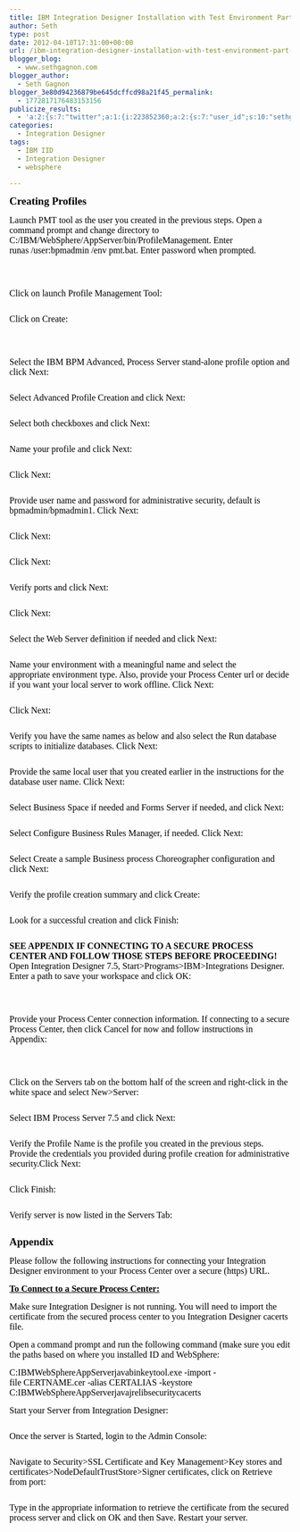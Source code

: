 ```yaml
---
title: IBM Integration Designer Installation with Test Environment Part 2
author: Seth
type: post
date: 2012-04-10T17:31:00+00:00
url: /ibm-integration-designer-installation-with-test-environment-part-2/
blogger_blog:
  - www.sethgagnon.com
blogger_author:
  - Seth Gagnon
blogger_3e80d94236879be645dcffcd98a21f45_permalink:
  - 1772817176483153156
publicize_results:
  - 'a:2:{s:7:"twitter";a:1:{i:223852360;a:2:{s:7:"user_id";s:10:"sethgagnon";s:7:"post_id";s:18:"190155942959120384";}}s:2:"fb";a:1:{i:585439918;a:2:{s:7:"user_id";s:9:"585439918";s:7:"post_id";s:17:"10150782157449919";}}}'
categories:
  - Integration Designer
tags:
  - IBM IID
  - Integration Designer
  - websphere

---
```

<span style="background-color: transparent; color: black; font-family: Times New Roman; font-size: 19px; font-style: normal; font-variant: normal; font-weight: bold; text-decoration: none; vertical-align: baseline;">Creating Profiles</span>
  
<span style="background-color: transparent; color: black; font-family: Times New Roman; font-size: 16px; font-style: normal; font-variant: normal; font-weight: normal; text-decoration: none; vertical-align: baseline;">Launch PMT tool as the user you created in the previous steps. Open a command prompt and change directory to C:/IBM/WebSphere/AppServer/bin/ProfileManagement. Enter runas /user:bpmadmin /env pmt.bat. Enter password when prompted.</span>

[<img class="alignnone size-medium wp-image-280" title="image00" src="https://i1.wp.com/www.sethgagnon.com/wp-content/uploads/2012/04/image00-300x186.png?resize=300%2C186" alt="" srcset="https://i0.wp.com/sethgagnon.com/wp-content/uploads/2012/04/image00.png?resize=300%2C186 300w, https://i0.wp.com/sethgagnon.com/wp-content/uploads/2012/04/image00.png?w=668 668w" sizes="(max-width: 300px) 100vw, 300px" data-recalc-dims="1" />][1]

&nbsp;

<!--more-->

<span style="background-color: transparent; color: black; font-family: Times New Roman; font-size: 16px; font-style: normal; font-variant: normal; font-weight: normal; text-decoration: none; vertical-align: baseline;">Click on launch Profile Management Tool:</span>

[<img class="alignnone size-medium wp-image-281" title="image01" src="https://i1.wp.com/www.sethgagnon.com/wp-content/uploads/2012/04/image01-300x300.png?resize=300%2C300" alt="" srcset="https://i1.wp.com/sethgagnon.com/wp-content/uploads/2012/04/image01.png?resize=300%2C300 300w, https://i1.wp.com/sethgagnon.com/wp-content/uploads/2012/04/image01.png?resize=150%2C150 150w, https://i1.wp.com/sethgagnon.com/wp-content/uploads/2012/04/image01.png?w=700 700w" sizes="(max-width: 300px) 100vw, 300px" data-recalc-dims="1" />][2]
  
<span style="background-color: transparent; color: black; font-family: Times New Roman; font-size: 16px; font-style: normal; font-variant: normal; font-weight: normal; text-decoration: none; vertical-align: baseline;">Click on Create:</span>

[<img class="alignnone size-medium wp-image-282" title="image02" src="https://i1.wp.com/www.sethgagnon.com/wp-content/uploads/2012/04/image02-300x300.png?resize=300%2C300" alt="" srcset="https://i1.wp.com/sethgagnon.com/wp-content/uploads/2012/04/image02.png?resize=300%2C300 300w, https://i1.wp.com/sethgagnon.com/wp-content/uploads/2012/04/image02.png?resize=150%2C150 150w, https://i1.wp.com/sethgagnon.com/wp-content/uploads/2012/04/image02.png?w=700 700w" sizes="(max-width: 300px) 100vw, 300px" data-recalc-dims="1" />][3]

&nbsp;

<span style="background-color: transparent; color: black; font-family: Times New Roman; font-size: 16px; font-style: normal; font-variant: normal; font-weight: normal; text-decoration: none; vertical-align: baseline;">Select the IBM BPM Advanced, Process Server stand-alone profile option and click Next:</span>

[<img class="alignnone size-medium wp-image-283" title="image03" src="https://i1.wp.com/www.sethgagnon.com/wp-content/uploads/2012/04/image03-300x250.png?resize=300%2C250" alt="" srcset="https://i2.wp.com/sethgagnon.com/wp-content/uploads/2012/04/image03.png?resize=300%2C250 300w, https://i2.wp.com/sethgagnon.com/wp-content/uploads/2012/04/image03.png?w=840 840w" sizes="(max-width: 300px) 100vw, 300px" data-recalc-dims="1" />][4]
  
<span style="background-color: transparent; color: black; font-family: Times New Roman; font-size: 16px; font-style: normal; font-variant: normal; font-weight: normal; text-decoration: none; vertical-align: baseline;">Select Advanced Profile Creation and click Next:</span>

[<img class="alignnone size-medium wp-image-284" title="image04" src="https://i2.wp.com/www.sethgagnon.com/wp-content/uploads/2012/04/image04-300x250.png?resize=300%2C250" alt="" srcset="https://i0.wp.com/sethgagnon.com/wp-content/uploads/2012/04/image04.png?resize=300%2C250 300w, https://i0.wp.com/sethgagnon.com/wp-content/uploads/2012/04/image04.png?w=840 840w" sizes="(max-width: 300px) 100vw, 300px" data-recalc-dims="1" />][5]
  
<span style="background-color: transparent; color: black; font-family: Times New Roman; font-size: 16px; font-style: normal; font-variant: normal; font-weight: normal; text-decoration: none; vertical-align: baseline;">Select both checkboxes and click Next:</span>

[<img class="alignnone size-medium wp-image-285" title="image05" src="https://i2.wp.com/www.sethgagnon.com/wp-content/uploads/2012/04/image05-300x250.png?resize=300%2C250" alt="" srcset="https://i2.wp.com/sethgagnon.com/wp-content/uploads/2012/04/image05.png?resize=300%2C250 300w, https://i2.wp.com/sethgagnon.com/wp-content/uploads/2012/04/image05.png?w=840 840w" sizes="(max-width: 300px) 100vw, 300px" data-recalc-dims="1" />][6]
  
<span style="background-color: transparent; color: black; font-family: Times New Roman; font-size: 16px; font-style: normal; font-variant: normal; font-weight: normal; text-decoration: none; vertical-align: baseline;">Name your profile and click Next:</span>

[<img class="alignnone size-medium wp-image-286" title="image06" src="https://i0.wp.com/www.sethgagnon.com/wp-content/uploads/2012/04/image06-300x250.png?resize=300%2C250" alt="" srcset="https://i1.wp.com/sethgagnon.com/wp-content/uploads/2012/04/image06.png?resize=300%2C250 300w, https://i1.wp.com/sethgagnon.com/wp-content/uploads/2012/04/image06.png?w=840 840w" sizes="(max-width: 300px) 100vw, 300px" data-recalc-dims="1" />][7]
  
<span style="background-color: transparent; color: black; font-family: Times New Roman; font-size: 16px; font-style: normal; font-variant: normal; font-weight: normal; text-decoration: none; vertical-align: baseline;">Click Next:</span>

[<img class="alignnone size-medium wp-image-287" title="image07" src="https://i1.wp.com/www.sethgagnon.com/wp-content/uploads/2012/04/image07-300x250.png?resize=300%2C250" alt="" srcset="https://i0.wp.com/sethgagnon.com/wp-content/uploads/2012/04/image07.png?resize=300%2C250 300w, https://i0.wp.com/sethgagnon.com/wp-content/uploads/2012/04/image07.png?w=840 840w" sizes="(max-width: 300px) 100vw, 300px" data-recalc-dims="1" />][8]
  
<span style="background-color: transparent; color: black; font-family: Times New Roman; font-size: 16px; font-style: normal; font-variant: normal; font-weight: normal; text-decoration: none; vertical-align: baseline;">Provide user name and password for administrative security, default is bpmadmin/bpmadmin1. Click Next:</span>

[<img class="alignnone size-medium wp-image-288" title="image08" src="https://i2.wp.com/www.sethgagnon.com/wp-content/uploads/2012/04/image08-300x250.png?resize=300%2C250" alt="" srcset="https://i1.wp.com/sethgagnon.com/wp-content/uploads/2012/04/image08.png?resize=300%2C250 300w, https://i1.wp.com/sethgagnon.com/wp-content/uploads/2012/04/image08.png?w=840 840w" sizes="(max-width: 300px) 100vw, 300px" data-recalc-dims="1" />][9]
  
<span style="background-color: transparent; color: black; font-family: Times New Roman; font-size: 16px; font-style: normal; font-variant: normal; font-weight: normal; text-decoration: none; vertical-align: baseline;">Click Next:</span>

[<img class="alignnone size-medium wp-image-289" title="image09" src="https://i2.wp.com/www.sethgagnon.com/wp-content/uploads/2012/04/image09-300x250.png?resize=300%2C250" alt="" srcset="https://i1.wp.com/sethgagnon.com/wp-content/uploads/2012/04/image09.png?resize=300%2C250 300w, https://i1.wp.com/sethgagnon.com/wp-content/uploads/2012/04/image09.png?w=840 840w" sizes="(max-width: 300px) 100vw, 300px" data-recalc-dims="1" />][10]
  
<span style="background-color: transparent; color: black; font-family: Times New Roman; font-size: 16px; font-style: normal; font-variant: normal; font-weight: normal; text-decoration: none; vertical-align: baseline;">Click Next:</span>

[<img class="alignnone size-medium wp-image-290" title="image10" src="https://i2.wp.com/www.sethgagnon.com/wp-content/uploads/2012/04/image10-300x250.png?resize=300%2C250" alt="" srcset="https://i0.wp.com/sethgagnon.com/wp-content/uploads/2012/04/image10.png?resize=300%2C250 300w, https://i0.wp.com/sethgagnon.com/wp-content/uploads/2012/04/image10.png?w=840 840w" sizes="(max-width: 300px) 100vw, 300px" data-recalc-dims="1" />][11]
  
<span style="background-color: transparent; color: black; font-family: Times New Roman; font-size: 16px; font-style: normal; font-variant: normal; font-weight: normal; text-decoration: none; vertical-align: baseline;">Verify ports and click Next:</span>

[<img class="alignnone size-medium wp-image-291" title="image11" src="https://i0.wp.com/www.sethgagnon.com/wp-content/uploads/2012/04/image11-300x250.png?resize=300%2C250" alt="" srcset="https://i0.wp.com/sethgagnon.com/wp-content/uploads/2012/04/image11.png?resize=300%2C250 300w, https://i0.wp.com/sethgagnon.com/wp-content/uploads/2012/04/image11.png?w=840 840w" sizes="(max-width: 300px) 100vw, 300px" data-recalc-dims="1" />][12]
  
<span style="background-color: transparent; color: black; font-family: Times New Roman; font-size: 16px; font-style: normal; font-variant: normal; font-weight: normal; text-decoration: none; vertical-align: baseline;">Click Next:</span>

[<img class="alignnone size-medium wp-image-292" title="image12" src="https://i1.wp.com/www.sethgagnon.com/wp-content/uploads/2012/04/image12-300x250.png?resize=300%2C250" alt="" srcset="https://i0.wp.com/sethgagnon.com/wp-content/uploads/2012/04/image12.png?resize=300%2C250 300w, https://i0.wp.com/sethgagnon.com/wp-content/uploads/2012/04/image12.png?w=840 840w" sizes="(max-width: 300px) 100vw, 300px" data-recalc-dims="1" />][13]
  
<span style="background-color: transparent; color: black; font-family: Times New Roman; font-size: 16px; font-style: normal; font-variant: normal; font-weight: normal; text-decoration: none; vertical-align: baseline;">Select the Web Server definition if needed and click Next:</span>

[<img class="alignnone size-medium wp-image-293" title="image13" src="https://i2.wp.com/www.sethgagnon.com/wp-content/uploads/2012/04/image13-300x250.png?resize=300%2C250" alt="" srcset="https://i1.wp.com/sethgagnon.com/wp-content/uploads/2012/04/image13.png?resize=300%2C250 300w, https://i1.wp.com/sethgagnon.com/wp-content/uploads/2012/04/image13.png?w=840 840w" sizes="(max-width: 300px) 100vw, 300px" data-recalc-dims="1" />][14]
  
<span style="background-color: transparent; color: black; font-family: Times New Roman; font-size: 16px; font-style: normal; font-variant: normal; font-weight: normal; text-decoration: none; vertical-align: baseline;">Name your environment with a meaningful name and select the appropriate environment type. Also, provide your Process Center url or decide if you want your local server to work offline. Click Next:</span>

[<img class="alignnone size-medium wp-image-294" title="image14" src="https://i1.wp.com/www.sethgagnon.com/wp-content/uploads/2012/04/image14-300x250.png?resize=300%2C250" alt="" srcset="https://i2.wp.com/sethgagnon.com/wp-content/uploads/2012/04/image14.png?resize=300%2C250 300w, https://i2.wp.com/sethgagnon.com/wp-content/uploads/2012/04/image14.png?w=840 840w" sizes="(max-width: 300px) 100vw, 300px" data-recalc-dims="1" />][15]
  
<span style="background-color: transparent; color: black; font-family: Times New Roman; font-size: 16px; font-style: normal; font-variant: normal; font-weight: normal; text-decoration: none; vertical-align: baseline;">Click Next:</span>

[<img class="alignnone size-medium wp-image-295" title="image15" src="https://i0.wp.com/www.sethgagnon.com/wp-content/uploads/2012/04/image15-300x250.png?resize=300%2C250" alt="" srcset="https://i1.wp.com/sethgagnon.com/wp-content/uploads/2012/04/image15.png?resize=300%2C250 300w, https://i1.wp.com/sethgagnon.com/wp-content/uploads/2012/04/image15.png?w=840 840w" sizes="(max-width: 300px) 100vw, 300px" data-recalc-dims="1" />][16]
  
<span style="background-color: transparent; color: black; font-family: Times New Roman; font-size: 16px; font-style: normal; font-variant: normal; font-weight: normal; text-decoration: none; vertical-align: baseline;">Verify you have the same names as below and also select the Run database scripts to initialize databases. Click Next:</span>

[<img class="alignnone size-medium wp-image-296" title="image16" src="https://i1.wp.com/www.sethgagnon.com/wp-content/uploads/2012/04/image16-300x250.png?resize=300%2C250" alt="" srcset="https://i1.wp.com/sethgagnon.com/wp-content/uploads/2012/04/image16.png?resize=300%2C250 300w, https://i1.wp.com/sethgagnon.com/wp-content/uploads/2012/04/image16.png?w=840 840w" sizes="(max-width: 300px) 100vw, 300px" data-recalc-dims="1" />][17]
  
<span style="background-color: transparent; color: black; font-family: Times New Roman; font-size: 16px; font-style: normal; font-variant: normal; font-weight: normal; text-decoration: none; vertical-align: baseline;">Provide the same local user that you created earlier in the instructions for the database user name. Click Next:</span>

[<img class="alignnone size-medium wp-image-298" title="image17" src="https://i0.wp.com/www.sethgagnon.com/wp-content/uploads/2012/04/image171-300x250.png?resize=300%2C250" alt="" srcset="https://i1.wp.com/sethgagnon.com/wp-content/uploads/2012/04/image171.png?resize=300%2C250 300w, https://i1.wp.com/sethgagnon.com/wp-content/uploads/2012/04/image171.png?w=840 840w" sizes="(max-width: 300px) 100vw, 300px" data-recalc-dims="1" />][18]
  
<span style="background-color: transparent; color: black; font-family: Times New Roman; font-size: 16px; font-style: normal; font-variant: normal; font-weight: normal; text-decoration: none; vertical-align: baseline;">Select Business Space if needed and Forms Server if needed, and click Next:</span>

[<img class="alignnone size-medium wp-image-299" title="image18" src="https://i1.wp.com/www.sethgagnon.com/wp-content/uploads/2012/04/image18-300x250.png?resize=300%2C250" alt="" srcset="https://i0.wp.com/sethgagnon.com/wp-content/uploads/2012/04/image18.png?resize=300%2C250 300w, https://i0.wp.com/sethgagnon.com/wp-content/uploads/2012/04/image18.png?w=840 840w" sizes="(max-width: 300px) 100vw, 300px" data-recalc-dims="1" />][19]
  
<span style="background-color: transparent; color: black; font-family: Times New Roman; font-size: 16px; font-style: normal; font-variant: normal; font-weight: normal; text-decoration: none; vertical-align: baseline;">Select Configure Business Rules Manager, if needed. Click Next:</span>

[<img class="alignnone size-medium wp-image-300" title="image19" src="https://i0.wp.com/www.sethgagnon.com/wp-content/uploads/2012/04/image19-300x250.png?resize=300%2C250" alt="" srcset="https://i1.wp.com/sethgagnon.com/wp-content/uploads/2012/04/image19.png?resize=300%2C250 300w, https://i1.wp.com/sethgagnon.com/wp-content/uploads/2012/04/image19.png?w=840 840w" sizes="(max-width: 300px) 100vw, 300px" data-recalc-dims="1" />][20]
  
<span style="background-color: transparent; color: black; font-family: Times New Roman; font-size: 16px; font-style: normal; font-variant: normal; font-weight: normal; text-decoration: none; vertical-align: baseline;">Select Create a sample Business process Choreographer configuration and click Next:</span>

[<img class="alignnone size-medium wp-image-301" title="image20" src="https://i2.wp.com/www.sethgagnon.com/wp-content/uploads/2012/04/image20-300x250.png?resize=300%2C250" alt="" srcset="https://i1.wp.com/sethgagnon.com/wp-content/uploads/2012/04/image20.png?resize=300%2C250 300w, https://i1.wp.com/sethgagnon.com/wp-content/uploads/2012/04/image20.png?w=840 840w" sizes="(max-width: 300px) 100vw, 300px" data-recalc-dims="1" />][21]
  
<span style="background-color: transparent; color: black; font-family: Times New Roman; font-size: 16px; font-style: normal; font-variant: normal; font-weight: normal; text-decoration: none; vertical-align: baseline;">Verify the profile creation summary and click Create:</span>

[<img class="alignnone size-medium wp-image-302" title="image21" src="https://i0.wp.com/www.sethgagnon.com/wp-content/uploads/2012/04/image21-300x250.png?resize=300%2C250" alt="" srcset="https://i0.wp.com/sethgagnon.com/wp-content/uploads/2012/04/image21.png?resize=300%2C250 300w, https://i0.wp.com/sethgagnon.com/wp-content/uploads/2012/04/image21.png?w=840 840w" sizes="(max-width: 300px) 100vw, 300px" data-recalc-dims="1" />][22]
  
<span style="background-color: transparent; color: black; font-family: Times New Roman; font-size: 16px; font-style: normal; font-variant: normal; font-weight: normal; text-decoration: none; vertical-align: baseline;">Look for a successful creation and click Finish:</span>

[<img class="alignnone size-medium wp-image-303" title="image22" src="https://i0.wp.com/www.sethgagnon.com/wp-content/uploads/2012/04/image22-300x250.png?resize=300%2C250" alt="" srcset="https://i2.wp.com/sethgagnon.com/wp-content/uploads/2012/04/image22.png?resize=300%2C250 300w, https://i2.wp.com/sethgagnon.com/wp-content/uploads/2012/04/image22.png?w=840 840w" sizes="(max-width: 300px) 100vw, 300px" data-recalc-dims="1" />][23]

<span style="background-color: transparent; color: black; font-family: Times New Roman; font-size: 16px; font-style: normal; font-variant: normal; font-weight: bold; text-decoration: none; vertical-align: baseline;">SEE APPENDIX IF CONNECTING TO A SECURE PROCESS CENTER AND FOLLOW THOSE STEPS BEFORE PROCEEDING! </span><span style="background-color: transparent; color: black; font-family: Times New Roman; font-size: 16px; font-style: normal; font-variant: normal; font-weight: normal; text-decoration: none; vertical-align: baseline;">Open Integration Designer 7.5, Start>Programs>IBM>Integrations Designer. Enter a path to save your workspace and click OK:</span>

[<img class="alignnone size-medium wp-image-304" title="image23" src="https://i0.wp.com/www.sethgagnon.com/wp-content/uploads/2012/04/image23-300x123.png?resize=300%2C123" alt="" srcset="https://i2.wp.com/sethgagnon.com/wp-content/uploads/2012/04/image23.png?resize=300%2C123 300w, https://i2.wp.com/sethgagnon.com/wp-content/uploads/2012/04/image23.png?w=595 595w" sizes="(max-width: 300px) 100vw, 300px" data-recalc-dims="1" />][24]

&nbsp;

<span style="background-color: transparent; color: black; font-family: Times New Roman; font-size: 16px; font-style: normal; font-variant: normal; font-weight: normal; text-decoration: none; vertical-align: baseline;">Provide your Process Center connection information. If connecting to a secure Process Center, then click Cancel for now and follow instructions in Appendix:</span>

[<img class="alignnone size-medium wp-image-305" title="image24" src="https://i2.wp.com/www.sethgagnon.com/wp-content/uploads/2012/04/image24-300x181.png?resize=300%2C181" alt="" srcset="https://i1.wp.com/sethgagnon.com/wp-content/uploads/2012/04/image24.png?resize=300%2C181 300w, https://i1.wp.com/sethgagnon.com/wp-content/uploads/2012/04/image24.png?resize=1024%2C620 1024w, https://i1.wp.com/sethgagnon.com/wp-content/uploads/2012/04/image24.png?w=1280 1280w" sizes="(max-width: 300px) 100vw, 300px" data-recalc-dims="1" />][25]

&nbsp;

<span style="background-color: transparent; color: black; font-family: Times New Roman; font-size: 16px; font-style: normal; font-variant: normal; font-weight: normal; text-decoration: none; vertical-align: baseline;">Click on the Servers tab on the bottom half of the screen and right-click in the white space and select New>Server:</span>

[<img class="alignnone size-medium wp-image-306" title="image25" src="https://i2.wp.com/www.sethgagnon.com/wp-content/uploads/2012/04/image25-300x181.png?resize=300%2C181" alt="" srcset="https://i2.wp.com/sethgagnon.com/wp-content/uploads/2012/04/image25.png?resize=300%2C181 300w, https://i2.wp.com/sethgagnon.com/wp-content/uploads/2012/04/image25.png?resize=1024%2C620 1024w, https://i2.wp.com/sethgagnon.com/wp-content/uploads/2012/04/image25.png?w=1280 1280w" sizes="(max-width: 300px) 100vw, 300px" data-recalc-dims="1" />][26]
  
<span style="background-color: transparent; color: black; font-family: Times New Roman; font-size: 16px; font-style: normal; font-variant: normal; font-weight: normal; text-decoration: none; vertical-align: baseline;">Select IBM Process Server 7.5 and click Next:</span>

[<img class="alignnone size-medium wp-image-307" title="image26" src="https://i1.wp.com/www.sethgagnon.com/wp-content/uploads/2012/04/image26-279x300.png?resize=279%2C300" alt="" srcset="https://i2.wp.com/sethgagnon.com/wp-content/uploads/2012/04/image26.png?resize=279%2C300 279w, https://i2.wp.com/sethgagnon.com/wp-content/uploads/2012/04/image26.png?w=498 498w" sizes="(max-width: 279px) 100vw, 279px" data-recalc-dims="1" />][27]
  
<span style="background-color: transparent; color: black; font-family: Times New Roman; font-size: 16px; font-style: normal; font-variant: normal; font-weight: normal; text-decoration: none; vertical-align: baseline;">Verify the Profile Name is the profile you created in the previous steps. Provide the credentials you provided during profile creation for administrative security.Click Next:</span>

[<img class="alignnone size-medium wp-image-308" title="image27" src="https://i2.wp.com/www.sethgagnon.com/wp-content/uploads/2012/04/image27-279x300.png?resize=279%2C300" alt="" srcset="https://i1.wp.com/sethgagnon.com/wp-content/uploads/2012/04/image27.png?resize=279%2C300 279w, https://i1.wp.com/sethgagnon.com/wp-content/uploads/2012/04/image27.png?w=498 498w" sizes="(max-width: 279px) 100vw, 279px" data-recalc-dims="1" />][28]
  
<span style="background-color: transparent; color: black; font-family: Times New Roman; font-size: 16px; font-style: normal; font-variant: normal; font-weight: normal; text-decoration: none; vertical-align: baseline;">Click Finish:</span>

[<img class="alignnone size-medium wp-image-309" title="image28" src="https://i0.wp.com/www.sethgagnon.com/wp-content/uploads/2012/04/image28-279x300.png?resize=279%2C300" alt="" srcset="https://i1.wp.com/sethgagnon.com/wp-content/uploads/2012/04/image28.png?resize=279%2C300 279w, https://i1.wp.com/sethgagnon.com/wp-content/uploads/2012/04/image28.png?w=498 498w" sizes="(max-width: 279px) 100vw, 279px" data-recalc-dims="1" />][29]
  
<span style="background-color: transparent; color: black; font-family: Times New Roman; font-size: 16px; font-style: normal; font-variant: normal; font-weight: normal; text-decoration: none; vertical-align: baseline;">Verify server is now listed in the Servers Tab:</span>

[<img class="alignnone size-medium wp-image-310" title="image29" src="https://i0.wp.com/www.sethgagnon.com/wp-content/uploads/2012/04/image29-300x181.png?resize=300%2C181" alt="" srcset="https://i2.wp.com/sethgagnon.com/wp-content/uploads/2012/04/image29.png?resize=300%2C181 300w, https://i2.wp.com/sethgagnon.com/wp-content/uploads/2012/04/image29.png?resize=1024%2C620 1024w, https://i2.wp.com/sethgagnon.com/wp-content/uploads/2012/04/image29.png?w=1280 1280w" sizes="(max-width: 300px) 100vw, 300px" data-recalc-dims="1" />][30]

<span style="color: black; font-family: 'Times New Roman'; font-size: 19px; font-weight: bold;">Appendix</span>

<span style="background-color: transparent; color: black; font-family: Times New Roman; font-size: 16px; font-style: normal; font-variant: normal; font-weight: normal; text-decoration: none; vertical-align: baseline;">Please follow the following instructions for connecting your Integration Designer environment to your Process Center over a secure (https) URL.</span>
  
<span style="background-color: transparent; color: black; font-family: Times New Roman; font-size: 16px; font-style: normal; font-variant: normal; font-weight: bold; text-decoration: underline; vertical-align: baseline;">To Connect to a Secure Process Center:</span>
  
<span style="background-color: transparent; color: black; font-family: Times New Roman; font-size: 16px; font-style: normal; font-variant: normal; font-weight: normal; text-decoration: none; vertical-align: baseline;">Make sure Integration Designer is not running. You will need to import the certificate from the secured process center to you Integration Designer cacerts file.</span>
  
<span style="background-color: transparent; color: black; font-family: Times New Roman; font-size: 16px; font-style: normal; font-variant: normal; font-weight: normal; text-decoration: none; vertical-align: baseline;">Open a command prompt and run the following command (make sure you edit the paths based on where you installed ID and WebSphere:</span>
  
<span style="background-color: transparent; color: black; font-family: Times New Roman; font-size: 16px; font-style: normal; font-variant: normal; font-weight: normal; text-decoration: none; vertical-align: baseline;">C:IBMWebSphereAppServerjavabinkeytool.exe -import -file CERTNAME.cer -alias CERTALIAS -keystore C:IBMWebSphereAppServerjavajrelibsecuritycacerts</span>

<span style="background-color: transparent; color: black; font-family: Times New Roman; font-size: 16px; font-style: normal; font-variant: normal; font-weight: normal; text-decoration: none; vertical-align: baseline;">Start your Server from Integration Designer:</span>

[<img class="alignnone size-medium wp-image-311" title="image30" src="https://i1.wp.com/www.sethgagnon.com/wp-content/uploads/2012/04/image30-300x181.png?resize=300%2C181" alt="" srcset="https://i1.wp.com/sethgagnon.com/wp-content/uploads/2012/04/image30.png?resize=300%2C181 300w, https://i1.wp.com/sethgagnon.com/wp-content/uploads/2012/04/image30.png?resize=1024%2C620 1024w, https://i1.wp.com/sethgagnon.com/wp-content/uploads/2012/04/image30.png?w=1280 1280w" sizes="(max-width: 300px) 100vw, 300px" data-recalc-dims="1" />][31]

<span style="background-color: transparent; color: black; font-family: Times New Roman; font-size: 16px; font-style: normal; font-variant: normal; font-weight: normal; text-decoration: none; vertical-align: baseline;">Once the server is Started, login to the Admin Console:</span>

[<img class="alignnone size-medium wp-image-312" title="image31" src="https://i0.wp.com/www.sethgagnon.com/wp-content/uploads/2012/04/image31-300x181.png?resize=300%2C181" alt="" srcset="https://i1.wp.com/sethgagnon.com/wp-content/uploads/2012/04/image31.png?resize=300%2C181 300w, https://i1.wp.com/sethgagnon.com/wp-content/uploads/2012/04/image31.png?resize=1024%2C620 1024w, https://i1.wp.com/sethgagnon.com/wp-content/uploads/2012/04/image31.png?w=1280 1280w" sizes="(max-width: 300px) 100vw, 300px" data-recalc-dims="1" />][32]

<span style="background-color: transparent; color: black; font-family: Times New Roman; font-size: 16px; font-style: normal; font-variant: normal; font-weight: normal; text-decoration: none; vertical-align: baseline;">Navigate to Security>SSL Certificate and Key Management>Key stores and certificates>NodeDefaultTrustStore>Signer certificates, click on Retrieve from port:</span>

[<img class="alignnone size-medium wp-image-313" title="image32" src="https://i2.wp.com/www.sethgagnon.com/wp-content/uploads/2012/04/image32-300x181.png?resize=300%2C181" alt="" srcset="https://i0.wp.com/sethgagnon.com/wp-content/uploads/2012/04/image32.png?resize=300%2C181 300w, https://i0.wp.com/sethgagnon.com/wp-content/uploads/2012/04/image32.png?resize=1024%2C620 1024w, https://i0.wp.com/sethgagnon.com/wp-content/uploads/2012/04/image32.png?w=1280 1280w" sizes="(max-width: 300px) 100vw, 300px" data-recalc-dims="1" />][33]
  
<span style="background-color: transparent; color: black; font-family: Times New Roman; font-size: 16px; font-style: normal; font-variant: normal; font-weight: normal; text-decoration: none; vertical-align: baseline;">Type in the appropriate information to retrieve the certificate from the secured process server and click on OK and then Save. Restart your server.</span>

[<img class="alignnone size-medium wp-image-314" title="image33" src="https://i2.wp.com/www.sethgagnon.com/wp-content/uploads/2012/04/image33-300x181.png?resize=300%2C181" alt="" srcset="https://i0.wp.com/sethgagnon.com/wp-content/uploads/2012/04/image33.png?resize=300%2C181 300w, https://i0.wp.com/sethgagnon.com/wp-content/uploads/2012/04/image33.png?resize=1024%2C620 1024w, https://i0.wp.com/sethgagnon.com/wp-content/uploads/2012/04/image33.png?w=1280 1280w" sizes="(max-width: 300px) 100vw, 300px" data-recalc-dims="1" />][34]

&nbsp;

<div class="blogger-post-footer">
</div>

 [1]: https://i2.wp.com/www.sethgagnon.com/wp-content/uploads/2012/04/image00.png
 [2]: https://i0.wp.com/www.sethgagnon.com/wp-content/uploads/2012/04/image01.png
 [3]: https://i0.wp.com/www.sethgagnon.com/wp-content/uploads/2012/04/image02.png
 [4]: https://i1.wp.com/www.sethgagnon.com/wp-content/uploads/2012/04/image03.png
 [5]: https://i2.wp.com/www.sethgagnon.com/wp-content/uploads/2012/04/image04.png
 [6]: https://i1.wp.com/www.sethgagnon.com/wp-content/uploads/2012/04/image05.png
 [7]: https://i2.wp.com/www.sethgagnon.com/wp-content/uploads/2012/04/image06.png
 [8]: https://i0.wp.com/www.sethgagnon.com/wp-content/uploads/2012/04/image07.png
 [9]: https://i2.wp.com/www.sethgagnon.com/wp-content/uploads/2012/04/image08.png
 [10]: https://i0.wp.com/www.sethgagnon.com/wp-content/uploads/2012/04/image09.png
 [11]: https://i1.wp.com/www.sethgagnon.com/wp-content/uploads/2012/04/image10.png
 [12]: https://i0.wp.com/www.sethgagnon.com/wp-content/uploads/2012/04/image11.png
 [13]: https://i2.wp.com/www.sethgagnon.com/wp-content/uploads/2012/04/image12.png
 [14]: https://i2.wp.com/www.sethgagnon.com/wp-content/uploads/2012/04/image13.png
 [15]: https://i0.wp.com/www.sethgagnon.com/wp-content/uploads/2012/04/image14.png
 [16]: https://i0.wp.com/www.sethgagnon.com/wp-content/uploads/2012/04/image15.png
 [17]: https://i1.wp.com/www.sethgagnon.com/wp-content/uploads/2012/04/image16.png
 [18]: https://i2.wp.com/www.sethgagnon.com/wp-content/uploads/2012/04/image171.png
 [19]: https://i2.wp.com/www.sethgagnon.com/wp-content/uploads/2012/04/image18.png
 [20]: https://i2.wp.com/www.sethgagnon.com/wp-content/uploads/2012/04/image19.png
 [21]: https://i0.wp.com/www.sethgagnon.com/wp-content/uploads/2012/04/image20.png
 [22]: https://i2.wp.com/www.sethgagnon.com/wp-content/uploads/2012/04/image21.png
 [23]: https://i0.wp.com/www.sethgagnon.com/wp-content/uploads/2012/04/image22.png
 [24]: https://i1.wp.com/www.sethgagnon.com/wp-content/uploads/2012/04/image23.png
 [25]: https://i1.wp.com/www.sethgagnon.com/wp-content/uploads/2012/04/image24.png
 [26]: https://i1.wp.com/www.sethgagnon.com/wp-content/uploads/2012/04/image25.png
 [27]: https://i0.wp.com/www.sethgagnon.com/wp-content/uploads/2012/04/image26.png
 [28]: https://i0.wp.com/www.sethgagnon.com/wp-content/uploads/2012/04/image27.png
 [29]: https://i1.wp.com/www.sethgagnon.com/wp-content/uploads/2012/04/image28.png
 [30]: https://i2.wp.com/www.sethgagnon.com/wp-content/uploads/2012/04/image29.png
 [31]: https://i1.wp.com/www.sethgagnon.com/wp-content/uploads/2012/04/image30.png
 [32]: https://i1.wp.com/www.sethgagnon.com/wp-content/uploads/2012/04/image31.png
 [33]: https://i1.wp.com/www.sethgagnon.com/wp-content/uploads/2012/04/image32.png
 [34]: https://i1.wp.com/www.sethgagnon.com/wp-content/uploads/2012/04/image33.png